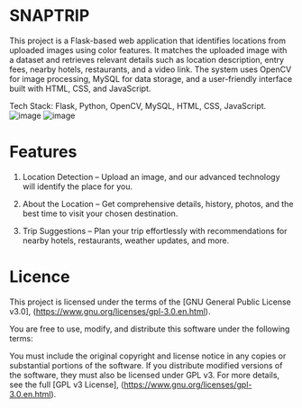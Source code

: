 # SNAPTRIP
This project is a Flask-based web application that identifies locations from uploaded images using color features. It matches the uploaded image with a dataset and retrieves relevant details such as location description, entry fees, nearby hotels, restaurants, and a video link. The system uses OpenCV for image processing, MySQL for data storage, and a user-friendly interface built with HTML, CSS, and JavaScript.

Tech Stack: Flask, Python, OpenCV, MySQL, HTML, CSS, JavaScript.
![image](https://github.com/user-attachments/assets/ece0e80a-9190-4023-9103-95eae47633a7)
![image](https://github.com/user-attachments/assets/1ccde364-a66e-4049-a558-a5cbf383dac0)


# Features
1. Location Detection – Upload an image, and our advanced technology will identify the place for you.

2. About the Location – Get comprehensive details, history, photos, and the best time to visit your chosen destination.

3. Trip Suggestions – Plan your trip effortlessly with recommendations for nearby hotels, restaurants, weather updates, and more.

# Licence
This project is licensed under the terms of the [GNU General Public License v3.0], (https://www.gnu.org/licenses/gpl-3.0.en.html).

You are free to use, modify, and distribute this software under the following terms:

You must include the original copyright and license notice in any copies or substantial portions of the software.
If you distribute modified versions of the software, they must also be licensed under GPL v3.
For more details, see the full [GPL v3 License], (https://www.gnu.org/licenses/gpl-3.0.en.html).
